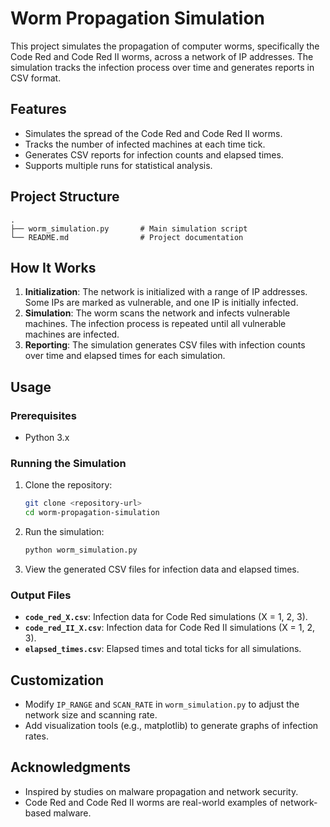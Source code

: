 # Worm Propagation Simulation

This project simulates the propagation of computer worms, specifically the Code Red and Code Red II worms, across a network of IP addresses. The simulation tracks the infection process over time and generates reports in CSV format.

## Features

- Simulates the spread of the Code Red and Code Red II worms.
- Tracks the number of infected machines at each time tick.
- Generates CSV reports for infection counts and elapsed times.
- Supports multiple runs for statistical analysis.

## Project Structure

```
.
├── worm_simulation.py       # Main simulation script
└── README.md                # Project documentation
```

## How It Works

1. **Initialization**: The network is initialized with a range of IP addresses. Some IPs are marked as vulnerable, and one IP is initially infected.
2. **Simulation**: The worm scans the network and infects vulnerable machines. The infection process is repeated until all vulnerable machines are infected.
3. **Reporting**: The simulation generates CSV files with infection counts over time and elapsed times for each simulation.

## Usage

### Prerequisites

- Python 3.x

### Running the Simulation

1. Clone the repository:
   ```bash
   git clone <repository-url>
   cd worm-propagation-simulation
   ```

2. Run the simulation:
   ```bash
   python worm_simulation.py
   ```

3. View the generated CSV files for infection data and elapsed times.

### Output Files

- **`code_red_X.csv`**: Infection data for Code Red simulations (X = 1, 2, 3).
- **`code_red_II_X.csv`**: Infection data for Code Red II simulations (X = 1, 2, 3).
- **`elapsed_times.csv`**: Elapsed times and total ticks for all simulations.

## Customization

- Modify `IP_RANGE` and `SCAN_RATE` in `worm_simulation.py` to adjust the network size and scanning rate.
- Add visualization tools (e.g., matplotlib) to generate graphs of infection rates.

## Acknowledgments

- Inspired by studies on malware propagation and network security.
- Code Red and Code Red II worms are real-world examples of network-based malware.
